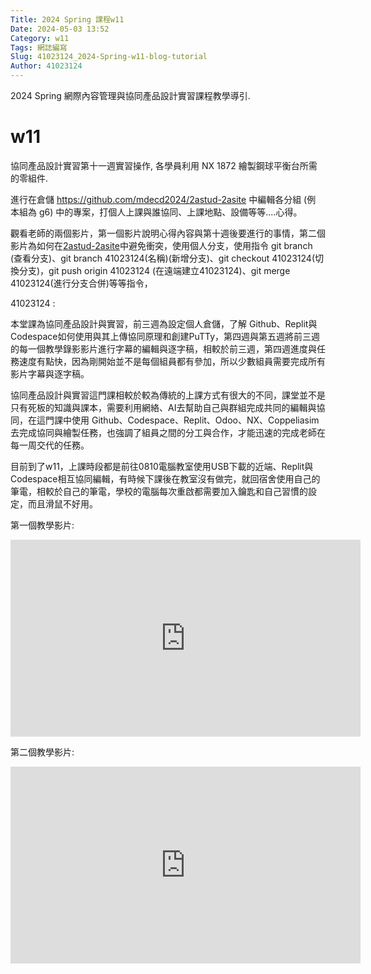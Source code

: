 ```yaml
---
Title: 2024 Spring 課程w11
Date: 2024-05-03 13:52
Category: w11
Tags: 網誌編寫
Slug: 41023124_2024-Spring-w11-blog-tutorial
Author: 41023124
---
```


2024 Spring 網際內容管理與協同產品設計實習課程教學導引.

<!-- PELICAN_END_SUMMARY -->

# w11

<p><span>協同產品設計實習第十一週實習操作, 各學員利用 NX 1872 繪製鋼球平衡台所需的零組件.</span></p>
<p>進行在倉儲&nbsp;<a href="https://github.com/mdecd2024/2astud-2asite">https://github.com/mdecd2024/2astud-2asite</a>&nbsp;中編輯各分組 (例 本組為 g6) 中的專案，打個人上課與誰協同、上課地點、設備等等....心得。</p>
<p>觀看老師的兩個影片，第一個影片說明心得內容與第十週後要進行的事情，第二個影片為如何在<a class="color-fg-default" data-pjax="#repo-content-pjax-container" data-turbo-frame="repo-content-turbo-frame" href="https://github.com/mdecd2024/2astud-2asite">2astud-2asite</a>中避免衝突，使用個人分支，使用指令 git branch (查看分支)、git branch 41023124(名稱)(新增分支)、git checkout 41023124(切換分支)，git push origin 41023124 (在遠端建立41023124)、git merge 41023124(進行分支合併)等等指令，</p>
<p>41023124 :&nbsp;</p>
<p>本堂課為協同產品設計與實習，前三週為設定個人倉儲，了解<span>&nbsp;</span><span>Github、</span>Replit與Codespace如何使用與其上傳協同原理和創建PuTTy，第四週與第五週將前三週的每一個教學錄影影片進行字幕的編輯與逐字稿，相較於前三週，第四週進度與任務速度有點快，因為剛開始並不是每個組員都有參加，所以少數組員需要完成所有影片字幕與逐字稿。</p>
<p>協同產品設計與實習這門課相較於較為傳統的上課方式有很大的不同，課堂並不是只有死板的知識與課本，需要利用網絡、AI去幫助自己與群組完成共同的編輯與協同，在這門課中使用 Github、Codespace、Replit、Odoo、NX、Coppeliasim去完成協同與繪製任務，也強調了組員之間的分工與合作，才能迅速的完成老師在每一周交代的任務。</p>
<p>目前到了w11，上課時段都是前往0810電腦教室使用USB下載的近端、Replit與Codespace相互協同編輯，有時候下課後在教室沒有做完，就回宿舍使用自己的筆電，相較於自己的筆電，學校的電腦每次重啟都需要加入鑰匙和自己習慣的設定，而且滑鼠不好用。</p>
<p>第一個教學影片:</p>
<p><iframe width="560" height="315" allow="accelerometer; autoplay; clipboard-write; encrypted-media; gyroscope; picture-in-picture; web-share" allowfullscreen="allowfullscreen" frameborder="0" referrerpolicy="strict-origin-when-cross-origin" src="https://www.youtube.com/embed/A4wgWLZShco?si=0qiGk_3xf7cWdzlt" title="YouTube video player"></iframe></p>
<p><span>第二個教學影片:</span></p>
<p><iframe width="560" height="315" allow="accelerometer; autoplay; clipboard-write; encrypted-media; gyroscope; picture-in-picture; web-share" allowfullscreen="allowfullscreen" frameborder="0" referrerpolicy="strict-origin-when-cross-origin" src="https://www.youtube.com/embed/N4QPHMznMGc?si=VJjt6dzVeb7VK9lg" title="YouTube video player"></iframe></p>
<p></p>